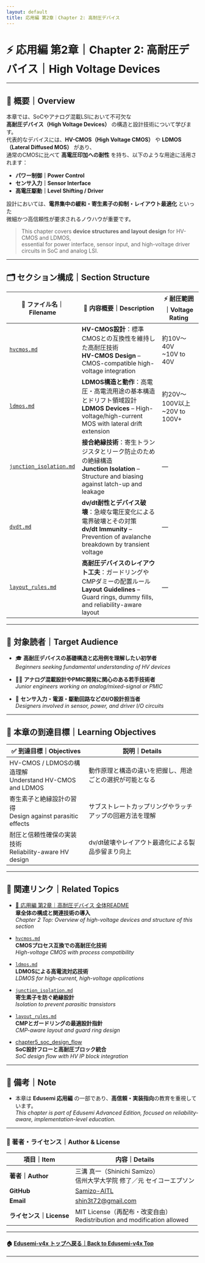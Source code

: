 ```yaml
---
layout: default
title: 応用編 第2章｜Chapter 2: 高耐圧デバイス
---
```


# ⚡ 応用編 第2章｜Chapter 2: 高耐圧デバイス｜High Voltage Devices

---

## 📘 概要｜Overview

本章では、SoCやアナログ混載LSIにおいて不可欠な  
**高耐圧デバイス（High Voltage Devices）** の構造と設計技術について学びます。  
代表的なデバイスには、**HV-CMOS（High Voltage CMOS）** や **LDMOS（Lateral Diffused MOS）** があり、  
通常のCMOSに比べて **高電圧印加への耐性** を持ち、以下のような用途に活用されます：

- **パワー制御｜Power Control**
- **センサ入力｜Sensor Interface**
- **高電圧駆動｜Level Shifting / Driver**

設計においては、**電界集中の緩和・寄生素子の抑制・レイアウト最適化** といった  
微細かつ高信頼性が要求されるノウハウが重要です。

> This chapter covers **device structures and layout design** for HV-CMOS and LDMOS,  
> essential for power interface, sensor input, and high-voltage driver circuits in SoC and analog LSI.

---

## 🗂️ セクション構成｜Section Structure

| 📄 ファイル名｜Filename | 📘 内容概要｜Description | ⚡ 耐圧範囲｜Voltage Rating |
|----------------------------|-------------------------------------------------------------|---------------------------|
| [`hvcmos.md`](./hvcmos.md) | **HV-CMOS設計**：標準CMOSとの互換性を維持した高耐圧技術<br>**HV-CMOS Design** – CMOS-compatible high-voltage integration | 約10V〜40V<br>~10V to 40V |
| [`ldmos.md`](./ldmos.md) | **LDMOS構造と動作**：高電圧・高電流用途の基本構造とドリフト領域設計<br>**LDMOS Devices** – High-voltage/high-current MOS with lateral drift extension | 約20V〜100V以上<br>~20V to 100V+ |
| [`junction_isolation.md`](./junction_isolation.md) | **接合絶縁技術**：寄生トランジスタとリーク防止のための絶縁構造<br>**Junction Isolation** – Structure and biasing against latch-up and leakage | ― |
| [`dvdt.md`](./dvdt.md) | **dv/dt耐性とデバイス破壊**：急峻な電圧変化による電界破壊とその対策<br>**dv/dt Immunity** – Prevention of avalanche breakdown by transient voltage | ― |
| [`layout_rules.md`](./layout_rules.md) | **高耐圧デバイスのレイアウト工夫**：ガードリングやCMPダミーの配置ルール<br>**Layout Guidelines** – Guard rings, dummy fills, and reliability-aware layout | ― |

---

## 🎯 対象読者｜Target Audience

- 🎓 **高耐圧デバイスの基礎構造と応用例を理解したい初学者**  
  *Beginners seeking fundamental understanding of HV devices*

- 👨‍🔧 **アナログ混載設計やPMIC開発に関心のある若手技術者**  
  *Junior engineers working on analog/mixed-signal or PMIC*

- 🔌 **センサ入力・電源・駆動回路などのI/O設計担当者**  
  *Designers involved in sensor, power, and driver I/O circuits*

---

## 🎯 本章の到達目標｜Learning Objectives

| ✅ 到達目標｜Objectives | 説明｜Details |
|---------------------------|----------------|
| HV-CMOS / LDMOSの構造理解<br>Understand HV-CMOS and LDMOS | 動作原理と構造の違いを把握し、用途ごとの選択が可能となる |
| 寄生素子と絶縁設計の習得<br>Design against parasitic effects | サブストレートカップリングやラッチアップの回避方法を理解 |
| 耐圧と信頼性確保の実装技術<br>Reliability-aware HV design | dv/dt破壊やレイアウト最適化による製品歩留まり向上 |

---

## 🔗 関連リンク｜Related Topics

- [📘 応用編 第2章｜高耐圧デバイス 全体README](../d_chapter2_high_voltage_devices/README.md)  
  **章全体の構成と関連技術の導入**  
  *Chapter 2 Top: Overview of high-voltage devices and structure of this section*

- [`hvcmos.md`](./hvcmos.md)  
  **CMOSプロセス互換での高耐圧化技術**  
  *High-voltage CMOS with process compatibility*

- [`ldmos.md`](./ldmos.md)  
  **LDMOSによる高電流対応技術**  
  *LDMOS for high-current, high-voltage applications*

- [`junction_isolation.md`](./junction_isolation.md)  
  **寄生素子を防ぐ絶縁設計**  
  *Isolation to prevent parasitic transistors*

- [`layout_rules.md`](./layout_rules.md)  
  **CMPとガードリングの最適設計指針**  
  *CMP-aware layout and guard ring design*

- [chapter5_soc_design_flow](../chapter5_soc_design_flow/)  
  **SoC設計フローと高耐圧ブロック統合**  
  *SoC design flow with HV IP block integration*

---

## 🏁 備考｜Note

- 本章は **Edusemi 応用編** の一部であり、**高信頼・実装指向**の教育を重視しています。  
  *This chapter is part of Edusemi Advanced Edition, focused on reliability-aware, implementation-level education.*

---

### 👤 著者・ライセンス｜Author & License

| 項目｜Item | 内容｜Details |
|------------|----------------------------|
| **著者｜Author** | 三溝 真一（Shinichi Samizo）<br>信州大学大学院 修了／元 セイコーエプソン |
| **GitHub** | [Samizo-AITL](https://github.com/Samizo-AITL) |
| **Email** | [shin3t72@gmail.com](mailto:shin3t72@gmail.com) |
| **ライセンス｜License** | MIT License（再配布・改変自由）<br>Redistribution and modification allowed |

---

#### 🏠 [Edusemi-v4x トップへ戻る｜Back to Edusemi-v4x Top](../README.md)

---
